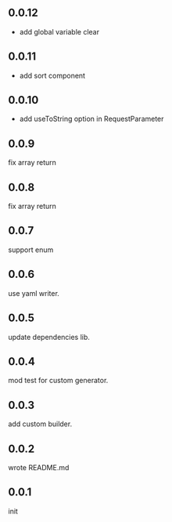 ## 0.0.12

- add global variable clear

## 0.0.11

- add sort component

## 0.0.10

- add useToString option in RequestParameter

## 0.0.9

fix array return

## 0.0.8

fix array return

## 0.0.7

support enum

## 0.0.6

use yaml writer.

## 0.0.5

update dependencies lib.

## 0.0.4

mod test for custom generator.

## 0.0.3

add custom builder.

## 0.0.2

wrote README.md

## 0.0.1

init
